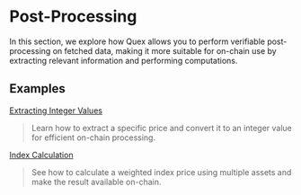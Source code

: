# Post-Processing

In this section, we explore how Quex allows you to perform verifiable post-processing on fetched data, making it more suitable for on-chain use by extracting relevant information and performing computations.

## Examples

[Extracting Integer Values](extract-int.md)
> Learn how to extract a specific price and convert it to an integer value for efficient on-chain processing.

[Index Calculation](index.md)
> See how to calculate a weighted index price using multiple assets and make the result available on-chain.
